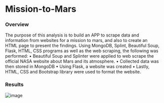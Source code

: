 # Mission-to-Mars

### Overview

The purpose of this analysis is to build an APP to scrape data and information from websites for a mission to mars, and also to create an HTML page to present the findings. Using MongoDB, Splint, Beautiful Soup, Flask, HTML, CSS programs as well as the web scraping, the following was performed:
•         Beautiful Soup and Splinter were applied to web scrape the official NASA website about Mars and its atmosphere.
•         Collected data was then stored in MongoDB
•         Using Flask, a website was created 
•         Lastly, HTML, CSS and Bootstrap library were used to format the website.


### Results

![image](https://user-images.githubusercontent.com/89875689/149760185-4382e568-d466-435a-8370-d9eb99632288.png)

